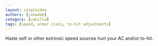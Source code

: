 ```yaml
---
layout: singleidea
authors: [jonadab]
category: [vanilla]
tags: [speed, armor class, to-hit adjustments]
---
```

Haste self or other extrinsic speed sources hurt your AC and/or to-hit.
